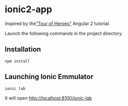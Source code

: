 ionic2-app
==========
Inspired by the["Tour of Heroes"](http://localhost:8100/ionic-lab) Angular 2 tutorial.

Launch the following commands in the project directory.

Installation
------------
```
npm install
```
Launching Ionic Emmulator 
-----
```javascript
ionic lab
```
It will open [http://localhost:8100/ionic-lab](http://localhost:8100/ionic-lab)
